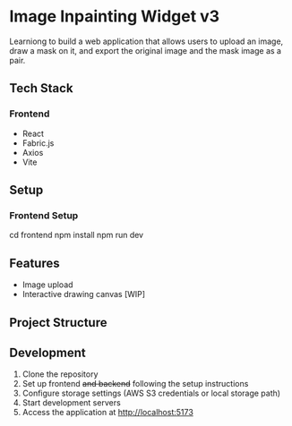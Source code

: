 # Image Inpainting Widget v3

Learniong to build a web application that allows users to upload an image, draw a mask on it, and export the original image and the mask image as a pair.

## Tech Stack

### Frontend

- React
- Fabric.js
- Axios
- Vite

<!-- ### Backend

- FastAPI
- Uvicorn
- SQLite
- SQLAlchemy
- AWS S3 (or local storage) -->

## Setup

### Frontend Setup

cd frontend
npm install
npm run dev

<!-- ### Backend Setup

cd backend
python3 -m venv venv
source venv/bin/activate  # On Windows: venv\Scripts\activate
pip install -r requirements.txt
uvicorn main:app --reload -->

## Features

- Image upload
- Interactive drawing canvas [WIP]
<!-- - Adjustable brush controls
- Mask generation
- Image pair export
- Image storage -->

## Project Structure

<!-- ### Frontend Directory

frontend/
├── public/
│   └── index.html
├── src/
│   ├── components/
│   │   ├── ImageUploader.jsx
│   │   ├── DrawingCanvas.jsx
│   │   ├── BrushControls.jsx
│   │   ├── ImageDisplay.jsx
│   │   └── App.jsx
│   ├── App.css
│   ├── index.js
│   └── services/
│       └── api.js
├── package.json
└── vite.config.js -->

<!-- ### Backend Directory

backend/
├── main.py
├── database.py
├── routers/
│   └── images.py
├── models.py
├── schemas.py
├── requirements.txt
└── storage.py -->

<!-- ## API Endpoints

- POST `/upload` - Upload original image
- PUT `/upload/{image_id}/mask` - Upload mask for image
- GET `/images/{image_id}` - Retrieve image pair -->

## Development

1. Clone the repository
2. Set up frontend ~~and backend~~ following the setup instructions
3. Configure storage settings (AWS S3 credentials or local storage path)
4. Start development servers
5. Access the application at <http://localhost:5173>
